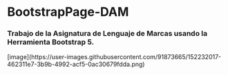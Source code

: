 # BootstrapPage-DAM
<h3>Trabajo de la Asignatura de Lenguaje de Marcas usando la Herramienta Bootstrap 5.</h3>
[image](https://user-images.githubusercontent.com/91873665/152232017-462311e7-3b9b-4992-acf5-0ac30679fdda.png)
